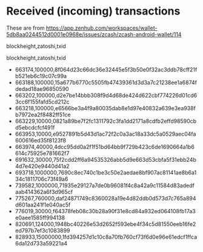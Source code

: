 # Received (incoming) transactions

These are from https://app.zenhub.com/workspaces/wallet-5db8aa0244512d0001e0968e/issues/zcash/zcash-android-wallet/114

blockheight,zatoshi,txid

blockheight,zatoshi,txid
- 663174,100000,8f064d23c66dc36e32445e5f3b50e0f32ac3ddb78cff21fb521eb6c19c07c99a
- 663188,100000,15a677b6770c5505fb47439361d3d3a7c21238ee1a6874fdedad18ae96850590
- 663202,100000,d2e7be14bbb308f9d4d68de424d622cbf774226d01cd63cc6f155fafd5cd212c
- 663218,100000,e6566be3a4f9a80035dab8e1d97e40832a639e3ea938fb7972ea2f8482ff51ce
- 663229,10000,0821a89be7f2fc1311792c3fa1dd2171a8cdfb2effd98590cbd5ebcdcfcf491f
- 663953,10000,e9527891b5d43d1ac72f2c0a3ac18a33dc5a0529aec04fa600616ed35f8123f8
- 663974,40000,4dcc95dd0a2f1f51bd64bb9f729b423c6de1690664a1b6614c75925e781662f7
- 691632,30000,75f2cdd2ff6a94535326abb5d9e663d53cbfa5f31ebb24b4d7e420e9440d41a2
- 693718,1000000,7690c8ec740c1be3c50e2aedae8bf907ac81141ae8b6a134c1811706c73f49a6
- 739582,1000000,71935e29127a7de0b96081f4c8a42a9c11584d83adedfaab414362a6f3d965cf
- 775267,760000,daf24871749c8360028a19e4d82ddb0d573d7c765a894d601aa241f1e040ac5f
- 776019,30000,f64378feb08c30b28a90f31e8cd84a932ed064108fb17a3e0aee1585ff994138
- 820691,124000,1948bc40226e53d2652f593ebe4f34c5d81550eeb16fe2ed797b7ef3c1083899
- 828933,15000000,1fd394257d1c10c8a70fb760cf73f6d0e96e61edcf1ffca6da12d733a59221a4
